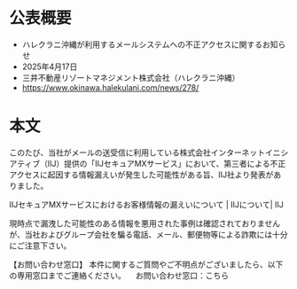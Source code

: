 # 公表概要
- ハレクラニ沖縄が利用するメールシステムへの不正アクセスに関するお知らせ
- 2025年4月17日
- 三井不動産リゾートマネジメント株式会社（ハレクラニ沖縄）
- https://www.okinawa.halekulani.com/news/278/

# 本文
このたび、当社がメールの送受信に利用している株式会社インターネットイニシアティブ（IIJ）提供の「IIJセキュアMXサービス」において、第三者による不正アクセスに起因する情報漏えいが発生した可能性がある旨、IIJ社より発表がありました。

IIJセキュアMXサービスにおけるお客様情報の漏えいについて | IIJについて| IIJ

現時点で漏洩した可能性のある情報を悪用された事例は確認されておりませんが、当社およびグループ会社を騙る電話、メール、郵便物等による詐欺には十分にご注意下さい。

【お問い合わせ窓口】
本件に関するご質問やご不明点がございましたら、以下の専用窓口までご連絡ください。
　お問い合わせ窓口：こちら

